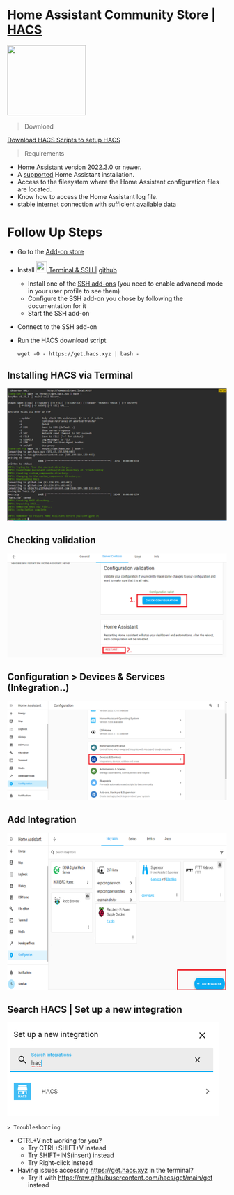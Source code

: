 # Home Assistant Community Store | <a href="https://hacs.xyz/">HACS</a>
<img src="https://assets.hacs.xyz/logo.svg" width="180px" height="160px"/>

> Download 

  <a href="https://github.com/hacs/get">Download HACS Scripts to setup HACS</a>

> Requirements

  * <a href="https://www.home-assistant.io/">Home Assistant</a> version <a href="https://my.home-assistant.io/redirect/info">2022.3.0</a> or newer.
  * A <a href="https://github.com/home-assistant/architecture/blob/master/adr/0012-define-supported-installation-method.md">supported</a> Home Assistant installation.
  * Access to the filesystem where the Home Assistant configuration files are located.
  * Know how to access the Home Assistant log file.
  * stable internet connection with sufficient available data

# Follow Up Steps

  * Go to the <a href="https://my.home-assistant.io/redirect/supervisor_store/">Add-on store</a>
  * Install <a href="http://homeassistant.local:8123/hassio/addon/core_ssh/info"><img src="https://github.com/home-assistant/addons/blob/master/ssh/icon.png" width="25px" height="25px"/> Terminal & SSH </a> | <a href="https://github.com/home-assistant/hassio-addons/tree/master/ssh">github</a>
    * Install one of the <a href="">SSH add-ons</a> (you need to enable advanced mode in your user profile to see them) 
    * Configure the SSH add-on you chose by following the documentation for it
    * Start the SSH add-on
  * Connect to the SSH add-on
  * Run the HACS download script

        wget -O - https://get.hacs.xyz | bash -
## Installing HACS via Terminal
<img src="https://github.com/SanjeevStephan/HomeAssistantOnPi/blob/main/samples_images/hacs_setup/01-installing-on-terminal.png" /> <br/>

## Checking validation
<img src="https://github.com/SanjeevStephan/HomeAssistantOnPi/blob/main/samples_images/hacs_setup/02-checking-validation-and-restart.png"/> <br/>

## Configuration > Devices & Services (Integration..)
<img src="https://github.com/SanjeevStephan/HomeAssistantOnPi/blob/main/samples_images/hacs_setup/03-configuration-integrations.png"/> <br/>

## Add Integration
<img src="https://github.com/SanjeevStephan/HomeAssistantOnPi/blob/main/samples_images/hacs_setup/04-add-integration.png" width="720px" height="360px" /> <br/>

## Search HACS | Set up a new integration
<img src="https://github.com/SanjeevStephan/HomeAssistantOnPi/blob/main/samples_images/hacs_setup/05-set-up-a-new-integration.png"/> <br/>

    > Troubleshooting

  * CTRL+V not working for you?
    * Try CTRL+SHIFT+V instead
    * Try SHIFT+INS(insert) instead
    * Try Right-click instead
  * Having issues accessing https://get.hacs.xyz in the terminal?
    * Try it with https://raw.githubusercontent.com/hacs/get/main/get instead
